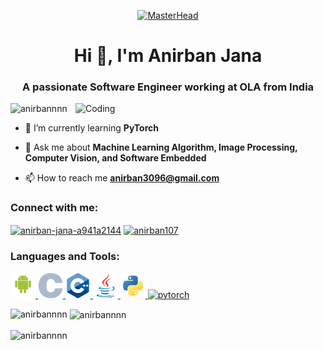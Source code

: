 <p align="center">
  <a href="https://github.com/ANIRBANNNN">
    <img src="https://media.istockphoto.com/id/1448152453/vector/big-data-technology-and-data-science-illustration-data-flow-concept-querying-analysing.jpg?s=612x612&w=0&k=20&c=To0lhCrVmDYdSkOUOGxGsjlYe0buj_wwGCDqYhF9p2o=" alt="MasterHead">
  </a>
</p>

<h1 align="center">Hi 👋, I'm Anirban Jana</h1>
<h3 align="center">A passionate Software Engineer working at OLA from India</h3>
<img align="right" alt="Coding" width="400" src="https://indusuni.ac.in/uploads/blogs/iite/Understanding%20the%20Hype%20Around%20Machine%20Learning.gif">

<p align="left"> <img src="https://komarev.com/ghpvc/?username=anirbannnn&label=Profile%20views&color=0e75b6&style=flat" alt="anirbannnn" /> </p>

- 🌱 I’m currently learning **PyTorch**

- 💬 Ask me about **Machine Learning Algorithm, Image Processing, Computer Vision, and Software Embedded**

- 📫 How to reach me **anirban3096@gmail.com**

<h3 align="left">Connect with me:</h3>
<p align="left">
<a href="https://linkedin.com/in/anirban-jana-a941a2144" target="blank"><img align="center" src="https://raw.githubusercontent.com/rahuldkjain/github-profile-readme-generator/master/src/images/icons/Social/linked-in-alt.svg" alt="anirban-jana-a941a2144" height="30" width="40" /></a>
<a href="https://www.leetcode.com/anirban107" target="blank"><img align="center" src="https://raw.githubusercontent.com/rahuldkjain/github-profile-readme-generator/master/src/images/icons/Social/leet-code.svg" alt="anirban107" height="30" width="40" /></a>
</p>

<h3 align="left">Languages and Tools:</h3>
<p align="left"> <a href="https://developer.android.com" target="_blank" rel="noreferrer"> <img src="https://raw.githubusercontent.com/devicons/devicon/master/icons/android/android-original-wordmark.svg" alt="android" width="40" height="40"/> </a> <a href="https://www.cprogramming.com/" target="_blank" rel="noreferrer"> <img src="https://raw.githubusercontent.com/devicons/devicon/master/icons/c/c-original.svg" alt="c" width="40" height="40"/> </a> <a href="https://www.w3schools.com/cpp/" target="_blank" rel="noreferrer"> <img src="https://raw.githubusercontent.com/devicons/devicon/master/icons/cplusplus/cplusplus-original.svg" alt="cplusplus" width="40" height="40"/> </a> <a href="https://www.java.com" target="_blank" rel="noreferrer"> <img src="https://raw.githubusercontent.com/devicons/devicon/master/icons/java/java-original.svg" alt="java" width="40" height="40"/> </a> <a href="https://www.python.org" target="_blank" rel="noreferrer"> <img src="https://raw.githubusercontent.com/devicons/devicon/master/icons/python/python-original.svg" alt="python" width="40" height="40"/> </a> <a href="https://pytorch.org/" target="_blank" rel="noreferrer"> <img src="https://www.vectorlogo.zone/logos/pytorch/pytorch-icon.svg" alt="pytorch" width="40" height="40"/> </a> </p>

<p><img align="left" src="https://github-readme-stats.vercel.app/api/top-langs?username=anirbannnn&show_icons=true&locale=en&layout=compact" alt="anirbannnn" /></p>

<p>&nbsp;<img align="center" src="https://github-readme-stats.vercel.app/api?username=anirbannnn&show_icons=true&locale=en" alt="anirbannnn" /></p>

<p><img align="center" src="https://github-readme-streak-stats.herokuapp.com/?user=anirbannnn&" alt="anirbannnn" /></p>
